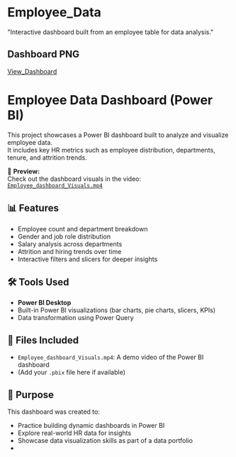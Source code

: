 # Employee_Data
"Interactive dashboard built from an employee table for data analysis."
## Dashboard PNG
<a href="https://github.com/SatyamChauhan2005/Employee_Data/blob/main/Employee%20Dashboard.png">View_Dashboard</a>
# Employee Data Dashboard (Power BI)

This project showcases a Power BI dashboard built to analyze and visualize employee data.  
It includes key HR metrics such as employee distribution, departments, tenure, and attrition trends.

🎥 **Preview:**  
Check out the dashboard visuals in the video: [`Employee_dashboard_Visuals.mp4`](https://github.com/SatyamChauhan2005/Employee_Data/blob/main/Employee_dashboard_Visuals.mp4)

## 📊 Features
- Employee count and department breakdown
- Gender and job role distribution
- Salary analysis across departments
- Attrition and hiring trends over time
- Interactive filters and slicers for deeper insights

## 🛠️ Tools Used
- **Power BI Desktop**
- Built-in Power BI visualizations (bar charts, pie charts, slicers, KPIs)
- Data transformation using Power Query

## 📁 Files Included
- `Employee_dashboard_Visuals.mp4`: A demo video of the Power BI dashboard
- (Add your `.pbix` file here if available)

## 🚀 Purpose
This dashboard was created to:
- Practice building dynamic dashboards in Power BI
- Explore real-world HR data for insights
- Showcase data visualization skills as part of a data portfolio
- 
